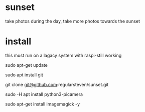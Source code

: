 # sunset
take photos during the day, take more photos towards the sunset 


# install
this must run on a lagacy system with raspi-still working

sudo apt-get update

sudo apt install git

git clone git@github.com:regularsteven/sunset.git

sudo -H apt install python3-picamera

sudo apt-get install imagemagick -y